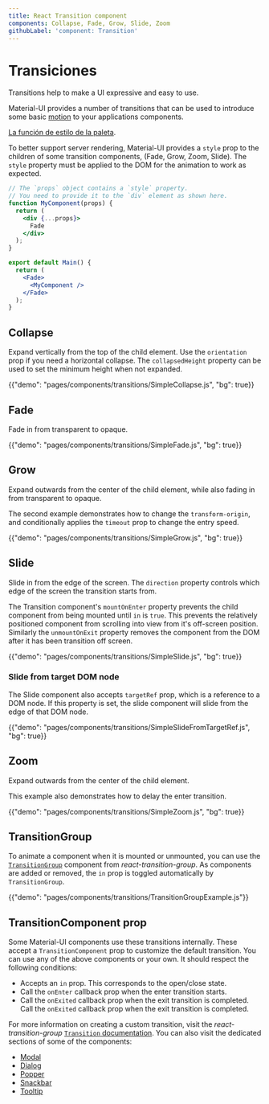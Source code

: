 ```yaml
---
title: React Transition component
components: Collapse, Fade, Grow, Slide, Zoom
githubLabel: 'component: Transition'
---
```


# Transiciones

<p class="description">Transitions help to make a UI expressive and easy to use.</p>

Material-UI provides a number of transitions that can be used to introduce some basic [motion](https://material.io/design/motion/) to your applications components.

[La función de estilo de la paleta](/system/palette/).

To better support server rendering, Material-UI provides a `style` prop to the children of some transition components, (Fade, Grow, Zoom, Slide). The `style` property must be applied to the DOM for the animation to work as expected.

```jsx
// The `props` object contains a `style` property.
// You need to provide it to the `div` element as shown here.
function MyComponent(props) {
  return (
    <div {...props}>
      Fade
    </div>
  );
}

export default Main() {
  return (
    <Fade>
      <MyComponent />
    </Fade>
  );
}
```

## Collapse

Expand vertically from the top of the child element. Use the `orientation` prop if you need a horizontal collapse. The `collapsedHeight` property can be used to set the minimum height when not expanded.

{{"demo": "pages/components/transitions/SimpleCollapse.js", "bg": true}}

## Fade

Fade in from transparent to opaque.

{{"demo": "pages/components/transitions/SimpleFade.js", "bg": true}}

## Grow

Expand outwards from the center of the child element, while also fading in from transparent to opaque.

The second example demonstrates how to change the `transform-origin`, and conditionally applies the `timeout` prop to change the entry speed.

{{"demo": "pages/components/transitions/SimpleGrow.js", "bg": true}}

## Slide

Slide in from the edge of the screen. The `direction` property controls which edge of the screen the transition starts from.

The Transition component's `mountOnEnter` property prevents the child component from being mounted until `in` is `true`. This prevents the relatively positioned component from scrolling into view from it's off-screen position. Similarly the `unmountOnExit` property removes the component from the DOM after it has been transition off screen.

{{"demo": "pages/components/transitions/SimpleSlide.js", "bg": true}}


### Slide from target DOM node

The Slide component also accepts `targetRef` prop, which is a reference to a DOM node. If this property is set, the slide component will slide from the edge of that DOM node.

{{"demo": "pages/components/transitions/SimpleSlideFromTargetRef.js", "bg": true}}


## Zoom

Expand outwards from the center of the child element.

This example also demonstrates how to delay the enter transition.

{{"demo": "pages/components/transitions/SimpleZoom.js", "bg": true}}

## TransitionGroup

To animate a component when it is mounted or unmounted, you can use the [`TransitionGroup`](https://reactcommunity.org/react-transition-group/transition-group) component from _react-transition-group_. As components are added or removed, the `in` prop is toggled automatically by `TransitionGroup`.

{{"demo": "pages/components/transitions/TransitionGroupExample.js"}}

## TransitionComponent prop

Some Material-UI components use these transitions internally. These accept a `TransitionComponent` prop to customize the default transition. You can use any of the above components or your own. It should respect the following conditions:

- Accepts an `in` prop. This corresponds to the open/close state.
- Call the `onEnter` callback prop when the enter transition starts.
- Call the `onExited` callback prop when the exit transition is completed. Call the `onExited` callback prop when the exit transition is completed.

For more information on creating a custom transition, visit the _react-transition-group_ [`Transition` documentation](http://reactcommunity.org/react-transition-group/transition). You can also visit the dedicated sections of some of the components:

- [Modal](/components/modal/#transitions)
- [Dialog](/components/dialogs/#transitions)
- [Popper](/components/popper/#transitions)
- [Snackbar](/components/snackbars/#transitions)
- [Tooltip](/components/tooltips/#transitions)
